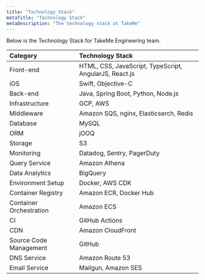 ```yaml
---
title: "Technology Stack"
metaTitle: "Technology Stack"
metaDescription: "The technology stack at TakeMe"
---
```


Below is the Technology Stack for TakeMe Engineering team.

| Category     | Technology Stack |
| :---         | :---             |
| Front-end | HTML, CSS, JavaScript, TypeScript, AngularJS, React.js |
| iOS          | Swift, Objective-C |
| Back-end      | Java, Spring Boot, Python, Node.js |
| Infrastructure | GCP, AWS |
| Middleware     | Amazon SQS, nginx, Elasticserch, Redis |
| Database       | MySQL | 
| ORM            | jOOQ |
| Storage        | S3 |
| Monitoring     | Datadog, Sentry, PagerDuty |
| Query Service  | Amazon Athena |
| Data Analytics | BigQuery |
| Environment Setup | Docker, AWS CDK |
| Container Registry | Amazon ECR, Docker Hub |
| Container Orchestration | Amazon ECS |
| CI                | GitHub Actions |
| CDN               | Amazon CloudFront |
| Source Code Management | GitHub |
| DNS Service | Amazon Route 53 |
| Email Service | Mailgun, Amazon SES |
